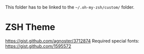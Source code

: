 This folder has to be linked to the ```~/.oh-my-zsh/custom/``` folder.

ZSH Theme
===
https://gist.github.com/agnoster/3712874
Required special fonts: https://gist.github.com/1595572
